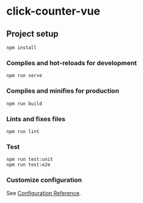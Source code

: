# click-counter-vue

## Project setup
```
npm install
```

### Compiles and hot-reloads for development
```
npm run serve
```

### Compiles and minifies for production
```
npm run build
```

### Lints and fixes files
```
npm run lint
```
### Test
```
npm run test:unit
npm run test:e2e
```
### Customize configuration
See [Configuration Reference](https://cli.vuejs.org/config/).
